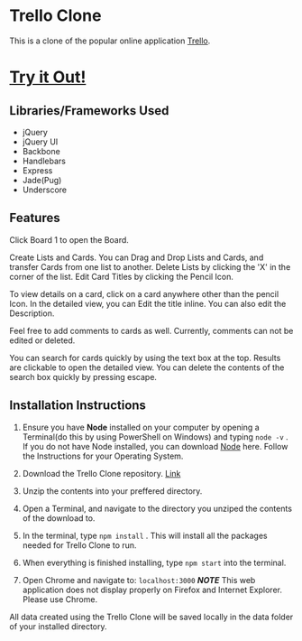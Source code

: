 # Trello Clone

This is a clone of the popular online application [Trello](https://trello.com "Trello").

# [Try it Out!](https://rh-trello-clone.herokuapp.com/index/1)

## Libraries/Frameworks Used

+ jQuery
+ jQuery UI
+ Backbone
+ Handlebars
+ Express
+ Jade(Pug)
+ Underscore

## Features

Click Board 1 to open the Board.

Create Lists and Cards.
You can Drag and Drop Lists and Cards, and transfer Cards from one list to another.
Delete Lists by clicking the 'X' in the corner of the list.
Edit Card Titles by clicking the Pencil Icon.

To view details on a card, click on a card anywhere other than the pencil Icon.
In the detailed view, you can Edit the title inline.
You can also edit the Description.

Feel free to add comments to cards as well.  Currently, comments can not be edited or deleted.

You can search for cards quickly by using the text box at the top.  Results are clickable to open the detailed view.
You can delete the contents of the search box quickly by pressing escape.

## Installation Instructions

1. Ensure you have **Node** installed on your computer by opening a Terminal(do this by using PowerShell on Windows) and typing `node -v` .  If you do not have Node installed, you can download [Node](https://nodejs.org/en/download/) here.  Follow the Instructions for your Operating System.

2. Download the Trello Clone repository.  [Link](https://github.com/husteadrobert/Trello-Clone/archive/master.zip)

3. Unzip the contents into your preffered directory.

4. Open a Terminal, and navigate to the directory you unziped the contents of the download to.

5. In the terminal, type `npm install` .  This will install all the packages needed for Trello Clone to run.

6. When everything is finished installing, type `npm start` into the terminal.

7. Open Chrome and navigate to: `localhost:3000` ***NOTE*** This web application does not display properly on Firefox and Internet Explorer.  Please use Chrome.

All data created using the Trello Clone will be saved locally in the data folder of your installed directory.

